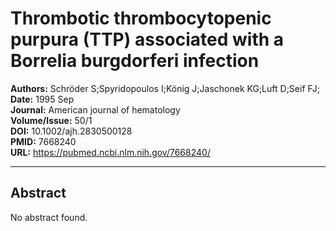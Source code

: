 # Thrombotic thrombocytopenic purpura (TTP) associated with a Borrelia burgdorferi infection

**Authors:** Schröder S;Spyridopoulos I;König J;Jaschonek KG;Luft D;Seif FJ;  
**Date:** 1995 Sep  
**Journal:** American journal of hematology  
**Volume/Issue:** 50/1  
**DOI:** 10.1002/ajh.2830500128  
**PMID:** 7668240  
**URL:** https://pubmed.ncbi.nlm.nih.gov/7668240/

---

## Abstract

No abstract found.
